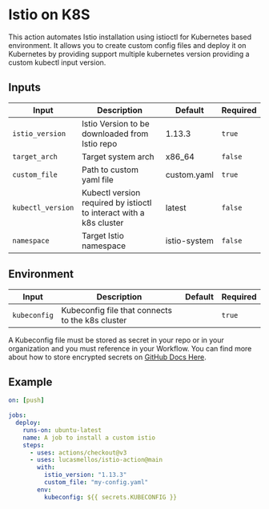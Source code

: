 # Istio on K8S

This action automates Istio installation using istioctl for Kubernetes based environment. It allows you to create custom config files and deploy it on Kubernetes by providing support multiple kubernetes version providing a custom kubectl input version.

## Inputs
| Input                 | Description                                                         | Default      | Required    |
|-----------------------|---------------------------------------------------------------------|--------------|-------------|
| ```istio_version```   | Istio Version to be downloaded from Istio repo                      | 1.13.3       | ```true```  |
| ```target_arch```     | Target system arch                                                  | x86_64       | ```false``` |
| ```custom_file```     | Path to custom yaml file                                            | custom.yaml  | ```true```  |
| ```kubectl_version``` | Kubectl version required by istioctl to interact with a k8s cluster | latest       | ```false``` |
| ```namespace```       | Target Istio namespace                                              | istio-system | ```false``` |`

## Environment
| Input                 | Description                                                         | Default      | Required    |
|-----------------------|---------------------------------------------------------------------|--------------|-------------|
| ```kubeconfig```   | Kubeconfig file that connects to the k8s cluster                      |        | ```true```  |

A Kubeconfig file must be stored as secret in your repo or in your organization and you must reference in your Workflow. You can find more about how to store encrypted secrets on [GitHub Docs Here](https://docs.github.com/en/actions/security-guides/encrypted-secrets#creating-encrypted-secrets-for-a-repository).

## Example

```yaml
on: [push]
  
jobs:
  deploy:
    runs-on: ubuntu-latest
    name: A job to install a custom istio
    steps:
      - uses: actions/checkout@v3
      - uses: lucasmellos/istio-action@main
        with:
          istio_version: "1.13.3"
          custom_file: "my-config.yaml"
        env:
          kubeconfig: ${{ secrets.KUBECONFIG }} 

```